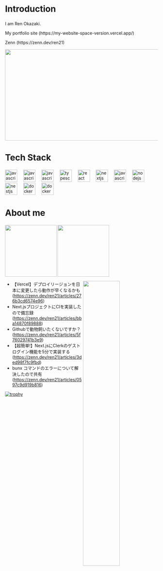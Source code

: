 <h1 align="left">Introduction</h1>

###

<p align="left">I am Ren Okazaki.</p>
<p align="left">My portfolio site (https://my-website-space-version.vercel.app/)</p>
<p align="left">Zenn (https://zenn.dev/ren21)</p>






  
  

<a href="https://www.gitanimals.org/en_US?utm_medium=image&utm_source=renokazaki&utm_content=farm">
<img
  src="https://render.gitanimals.org/farms/renokazaki"
  width="600"
  height="300"
/>
</a>



###

<p align="left"></p>

###

<h1 align="left">Tech Stack</h1>

###

<div align="left">
  <img src="https://skillicons.dev/icons?i=html" height="40" alt="javascript logo"  />
  <img width="12" />
  <img src="https://skillicons.dev/icons?i=css" height="40" alt="javascript logo"  />
  <img width="12" />
  <img src="https://skillicons.dev/icons?i=js" height="40" alt="javascript logo"  />
  <img width="12" />
  <img src="https://skillicons.dev/icons?i=ts" height="40" alt="typescript logo"  />
  <img width="12" />
  <img src="https://skillicons.dev/icons?i=react" height="40" alt="react logo"  />
  <img width="12" />
  <img src="https://skillicons.dev/icons?i=nextjs" height="40" alt="nextjs logo"  />
  <img width="12" />
  <img src="https://skillicons.dev/icons?i=tailwindcss" height="40" alt="javascript logo"  />
  <img width="12" />
  <img src="https://skillicons.dev/icons?i=nodejs" height="40" alt="nodejs logo"  />
  <img width="12" />
  <img src="https://skillicons.dev/icons?i=express" height="40" alt="nestjs logo"  />
  <img width="12" />
  <img src="https://skillicons.dev/icons?i=docker" height="40" alt="docker logo"  />
  <img width="12" />
  <img src="https://skillicons.dev/icons?i=aws" height="40" alt="docker logo"  />
</div>

###

<p align="left"></p>

###

<h1 align="left">About me</h1>

###

  <img align="left" height="170px" src="https://github-readme-stats.vercel.app/api?username=renokazaki&count_private=true&show_icons=true&theme=dracula" />
  <img align="center" height="170px" src="https://github-readme-stats.vercel.app/api/top-langs/?username=renokazaki&layout=compact&theme=dracula" />


<p><img align="right" width="49%" src="https://github-readme-stats.vercel.app/api/top-langs?username=renokazaki&show_icons=true&locale=en&layout=compact"/></p>

<!-- BLOG-POST-LIST:START -->
- 【Vercel】デプロイリージョンを日本に変更したら動作が早くなるかも(https://zenn.dev/ren21/articles/276b3cd6574e96)
-  Next.jsプロジェクトにCIを実装したので備忘録(https://zenn.dev/ren21/articles/bba14870f89888)
-  Githubで動物飼いたくないですか？(https://zenn.dev/ren21/articles/5f76029741b3e9)
- 【超簡単!】Next.jsにClerkのゲストログイン機能を5分で実装する(https://zenn.dev/ren21/articles/3ded98f7fc9fbd)
-  bunx コマンドのエラーについて解決したので共有(https://zenn.dev/ren21/articles/0597c9d919b816)
<!-- BLOG-POST-LIST:END -->

[![trophy](https://github-profile-trophy.vercel.app/?username=renokazaki)](https://github.com/renokazaki/github-profile-trophy)
